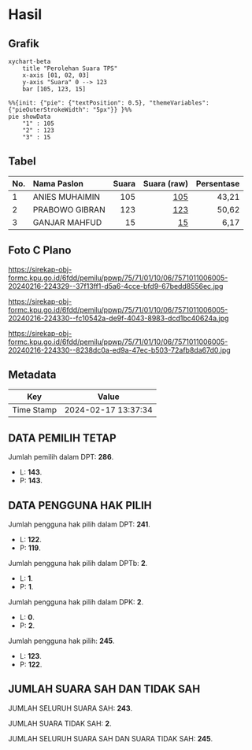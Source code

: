 # Hasil

## Grafik

```mermaid
xychart-beta
    title "Perolehan Suara TPS"
    x-axis [01, 02, 03]
    y-axis "Suara" 0 --> 123
    bar [105, 123, 15]
```

```mermaid
%%{init: {"pie": {"textPosition": 0.5}, "themeVariables": {"pieOuterStrokeWidth": "5px"}} }%%
pie showData
    "1" : 105
    "2" : 123
    "3" : 15
```

## Tabel

| No. | Nama Paslon    | Suara | Suara (raw) | Persentase |
|:--- |:-------------- | -----:| -----------:| ----------:|
| 1   | ANIES MUHAIMIN | 105   | [105][p-1]  | 43,21      |
| 2   | PRABOWO GIBRAN | 123   | [123][p-2]  | 50,62      |
| 3   | GANJAR MAHFUD  | 15    | [15][p-3]   | 6,17       |


[p-1]: https://github.com/gigit-pemilu/pemilu-2024-75-gorontalo/blob/main/pilpres/hitung-suara/sub/75-gorontalo/sub/71-kota-gorontalo/sub/01-kota-barat/sub/1006-molosipat-w/sub/005-tps/sub/paslon-1.txt
[p-2]: https://github.com/gigit-pemilu/pemilu-2024-75-gorontalo/blob/main/pilpres/hitung-suara/sub/75-gorontalo/sub/71-kota-gorontalo/sub/01-kota-barat/sub/1006-molosipat-w/sub/005-tps/sub/paslon-2.txt
[p-3]: https://github.com/gigit-pemilu/pemilu-2024-75-gorontalo/blob/main/pilpres/hitung-suara/sub/75-gorontalo/sub/71-kota-gorontalo/sub/01-kota-barat/sub/1006-molosipat-w/sub/005-tps/sub/paslon-3.txt

## Foto C Plano

https://sirekap-obj-formc.kpu.go.id/6fdd/pemilu/ppwp/75/71/01/10/06/7571011006005-20240216-224329--37f13ff1-d5a6-4cce-bfd9-67bedd8556ec.jpg

https://sirekap-obj-formc.kpu.go.id/6fdd/pemilu/ppwp/75/71/01/10/06/7571011006005-20240216-224330--fc10542a-de9f-4043-8983-dcd1bc40624a.jpg

https://sirekap-obj-formc.kpu.go.id/6fdd/pemilu/ppwp/75/71/01/10/06/7571011006005-20240216-224330--8238dc0a-ed9a-47ec-b503-72afb8da67d0.jpg


## Metadata

| Key        | Value               |
| ---------- | ------------------- |
| Time Stamp | 2024-02-17 13:37:34 |


## DATA PEMILIH TETAP

Jumlah pemilih dalam DPT: **286**.
 * L: **143**.
 * P: **143**.

## DATA PENGGUNA HAK PILIH

Jumlah pengguna hak pilih dalam DPT: **241**.
 * L: **122**.
 * P: **119**.

Jumlah pengguna hak pilih dalam DPTb: **2**.
 * L: **1**.
 * P: **1**.

Jumlah pengguna hak pilih dalam DPK: **2**.
 * L: **0**.
 * P: **2**.

Jumlah pengguna hak pilih: **245**.
 * L: **123**.
 * P: **122**.

## JUMLAH SUARA SAH DAN TIDAK SAH

JUMLAH SELURUH SUARA SAH: **243**.

JUMLAH SUARA TIDAK SAH: **2**.

JUMLAH SELURUH SUARA SAH DAN SUARA TIDAK SAH: **245**.


